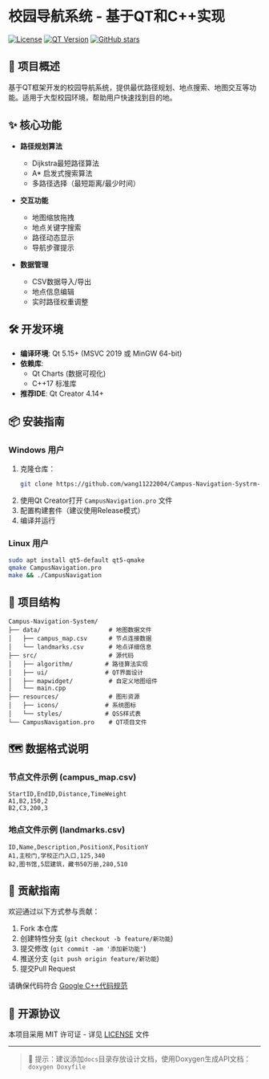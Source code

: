 # 校园导航系统 - 基于QT和C++实现

[![License](https://img.shields.io/badge/license-MIT-blue.svg)](LICENSE)
[![QT Version](https://img.shields.io/badge/Qt-5.15%2B-green.svg)](https://www.qt.io/)
[![GitHub stars](https://img.shields.io/github/stars/wang11222004/Campus-Navigation-Systrm-Based-on-QT-and-C-.svg?style=social)](https://github.com/wang11222004/Campus-Navigation-Systrm-Based-on-QT-and-C-)

## 🚀 项目概述
基于QT框架开发的校园导航系统，提供最优路径规划、地点搜索、地图交互等功能。适用于大型校园环境，帮助用户快速找到目的地。

## ✨ 核心功能
- **路径规划算法**
  - Dijkstra最短路径算法
  - A* 启发式搜索算法
  - 多路径选择（最短距离/最少时间）
  
- **交互功能**
  - 地图缩放拖拽
  - 地点关键字搜索
  - 路径动态显示
  - 导航步骤提示

- **数据管理**
  - CSV数据导入/导出
  - 地点信息编辑
  - 实时路径权重调整

## 🛠️ 开发环境
- **编译环境**: Qt 5.15+ (MSVC 2019 或 MinGW 64-bit)
- **依赖库**: 
  - Qt Charts (数据可视化)
  - C++17 标准库
- **推荐IDE**: Qt Creator 4.14+

## 📦 安装指南
### Windows 用户
1. 克隆仓库：
   ```bash
   git clone https://github.com/wang11222004/Campus-Navigation-Systrm-Based-on-QT-and-C-.git
   ```
2. 使用Qt Creator打开 `CampusNavigation.pro` 文件
3. 配置构建套件（建议使用Release模式）
4. 编译并运行

### Linux 用户
```bash
sudo apt install qt5-default qt5-qmake
qmake CampusNavigation.pro
make && ./CampusNavigation
```

## 📂 项目结构
```text
Campus-Navigation-System/
├── data/                   # 地图数据文件
│   ├── campus_map.csv      # 节点连接数据
│   └── landmarks.csv       # 地点详细信息
├── src/                    # 源代码
│   ├── algorithm/         # 路径算法实现
│   ├── ui/                # QT界面设计
│   ├── mapwidget/          # 自定义地图组件
│   └── main.cpp
├── resources/              # 图形资源
│   ├── icons/             # 系统图标
│   └── styles/            # QSS样式表
└── CampusNavigation.pro    # QT项目文件
```

## 🗺️ 数据格式说明
### 节点文件示例 (campus_map.csv)
```csv
StartID,EndID,Distance,TimeWeight
A1,B2,150,2
B2,C3,200,3
```

### 地点文件示例 (landmarks.csv)
```csv
ID,Name,Description,PositionX,PositionY
A1,主校门,学校正门入口,125,340
B2,图书馆,5层建筑，藏书50万册,280,510
```

## 🤝 贡献指南
欢迎通过以下方式参与贡献：
1. Fork 本仓库
2. 创建特性分支 (`git checkout -b feature/新功能`)
3. 提交修改 (`git commit -am '添加新功能'`)
4. 推送分支 (`git push origin feature/新功能`)
5. 提交Pull Request

请确保代码符合 [Google C++代码规范](https://google.github.io/styleguide/cppguide.html)

## 📜 开源协议
本项目采用 MIT 许可证 - 详见 [LICENSE](LICENSE) 文件

---

> 🌟 提示：建议添加`docs`目录存放设计文档，使用Doxygen生成API文档：  
> `doxygen Doxyfile`
